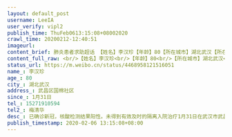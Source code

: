 ```yaml
---
layout: default_post
username: LeeIA
user_verify: vipl2
publish_time: ThuFeb0613:15:08+08002020
crawl_time: 20200212-12:40:51
imageurl: 
content_brief: 肺炎患者求助超话 【姓名】李汉珍【年龄】80【所在城市】湖北武汉【所在小区、社区】武昌区国棉社区【患病时间】 1月31日【联系方式】15271910594【其他紧急联系人】梅清华【病情描述】已确诊新冠，核酸检测结果阳性。未得到有效及时的隔离入院治疗    1月31日在武汉市武昌医院发热门诊就 ...全文
content_full_raw: <br/>【姓名】李汉珍<br/>【年龄】80<br/>【所在城市】湖北武汉<br/>【所在小区、社区】武昌区国棉社区<br/>【患病时间】1月31日<br/>【联系方式】<br/>15271910594<br/>【其他紧急联系人】梅清华<br/>【病情描述】已确诊新冠，核酸检测结果阳性。未得到有效及时的隔离入院治疗1月31日在武汉市武昌医院发热门诊就诊，当即医生建议拍片。CT检查报到单影响表现：两肺见多发淡薄斑片状磨玻璃影，边缘模糊，考虑感染性病变！此为<br/>高度疑似重症表现。我们遵医嘱吃药，同时按照市政府统一部署，上报给辖区社区-武昌区国棉社区-社区告知已上报等通知，他们只负责上传下达。后来母亲（李汉珍）情况恶化，2月3日再次去武昌医院复诊，医生建议打针，我们遵医嘱打针同时按医生建议排了第二天2月4日的核酸检测，今天早上结果出来，检验报告单结果为阳性。依然按照市政府统一部署，上报给辖区社区-武昌区国棉社区-社区告知已加急上报，继续等通知。在问及多久可以有医院收治，工作人员称，已经加急上报，但目前真无法给出个具体时间。时间是一天天过，可是母亲已经是危重症患者，至今无法入院隔离治疗，恐在家恶化，应对不及。截止目前，每天自己想办法往返医院打针，自己解决吃饭问题。恐在求医和求食过程中，让更多身边无辜的人面临感染的可能，
status_url: https://m.weibo.cn/status/4468958121516051
name_: 李汉珍
age_: 80
city_: 湖北武汉
address_: 武昌区国棉社区
since_: 1月31日
tel_: 15271910594
tel2_: 梅清华
desc_: 已确诊新冠，核酸检测结果阳性。未得到有效及时的隔离入院治疗1月31日在武汉市武昌医院发热门诊就诊，当即医生建议拍片。CT检查报到单影响表现两肺见多发淡薄斑片状磨玻璃影，边缘模糊，考虑感染性病变！此为高度疑似重症表现。我们遵医嘱吃药，同时按照市政府统一部署，上报给辖区社区-武昌区国棉社区-社区告知已上报等通知，他们只负责上传下达。后来母亲（李汉珍）情况恶化，2月3日再次去武昌医院复诊，医生建议打针，我们遵医嘱打针同时按医生建议排了第二天2月4日的核酸检测，今天早上结果出来，检验报告单结果为阳性。依然按照市政府统一部署，上报给辖区社区-武昌区国棉社区-社区告知已加急上报，继续等通知。在问及多久可以有医院收治，工作人员称，已经加急上报，但目前真无法给出个具体时间。时间是一天天过，可是母亲已经是危重症患者，至今无法入院隔离治疗，恐在家恶化，应对不及。截止目前，每天自己想办法往返医院打针，自己解决吃饭问题。恐在求医和求食过程中，让更多身边无辜的人面临感染的可能，
publish_timestamp: 2020-02-06 13:15:08+08:00
---
```

